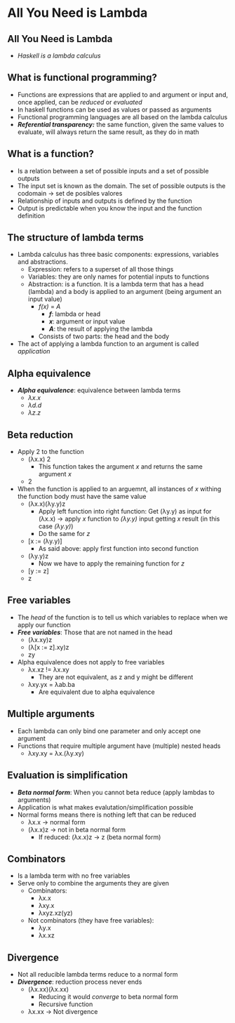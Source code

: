 # All You Need is Lambda

## All You Need is Lambda
* _Haskell is a lambda calculus_

## What is functional programming?
* Functions are expressions that are applied to and argument or input and, once applied, can be _reduced_ or _evaluated_
* In haskell functions can be used as values or passed as arguments
* Functional programming languages are all based on the lambda calculus
* **_Referential transparency:_** the same function, given the same values to evaluate, will always return the same result, as they do in math

## What is a function?
* Is a relation between a set of possible inputs and a set of possible outputs
* The input set is known as the domain. The set of possible outputs is the codomain &rarr; set de posibles valores
* Relationship of inputs and outputs is defined by the function
* Output is predictable when you know the input and the function definition

## The structure of lambda terms
* Lambda calculus has three basic components: expressions, variables and abstractions.
    * Expression: refers to a superset of all those things
    * Variables: they are only names for potential inputs to functions
    * Abstraction: is a function. It is a lambda term that has a head (lambda) and a body is applied to an argument (being argument an input value)
        * _f(x)_ = _A_
            * **_f_**: lambda or head
            * **_x_**: argument or input value
            * **_A_**: the result of applying the lambda
        * Consists of two parts: the head and the body
* The act of applying a lambda function to an argument is called _application_

## Alpha equivalence
* **_Alpha equivalence_**: equivalence between lambda terms
    * _λx.x_
    * _λd.d_
    * _λz.z_

## Beta reduction
* Apply 2 to the function
    * (λx.x) 2
        * This function takes the argument _x_ and returns the same argument _x_
    * 2
* When the function is applied to an arguemnt, all instances of _x_ withing the function body must have the same value
    * (λx.x)(λy.y)z
        * Apply left function into right function: Get (λy.y) as input for (λx.x) &rarr; apply _x_ function to _(λy.y)_ input getting _x_ result (in this case _(λy.y)_)
        * Do the same for _z_
    * [x := (λy.y)]
        * As said above: apply first function into second function
    * (λy.y)z
        * Now we have to apply the remaining function for _z_
    * [y := z]
    * z

## Free variables
* The _head_ of the function is to tell us which variables to replace when we apply our function
* **_Free variables_**: Those that are not named in the head
    * (λx.xy)z
    * (λ[x := z].xy)z
    * zy
* Alpha equivalence does not apply to free variables
    * λx.xz != λx.xy
        * They are not equivalent, as z and y might be different
    * λxy.yx = λab.ba
        * Are equivalent due to alpha equivalence

## Multiple arguments
* Each lambda can only bind one parameter and only accept one argument
* Functions that require multiple argument have (multiple) nested heads
    * λxy.xy = λx.(λy.xy)

## Evaluation is simplification
* **_Beta normal form_**: When you cannot beta reduce (apply lambdas to arguments)
* Application is what makes evalutation/simplification possible
* Normal forms means there is nothing left that can be reduced
    * λx.x &rarr; normal form
    * (λx.x)z &rarr; not in beta normal form
        * If reduced: (λx.x)z &rarr; z (beta normal form)

## Combinators
* Is a lambda term with no free variables
* Serve only to combine the arguments they are given
    * Combinators:
        * λx.x
        * λxy.x
        * λxyz.xz(yz)
    * Not combinators (they have free variables):
        * λy.x
        * λx.xz

## Divergence
* Not all reducible lambda terms reduce to a normal form
* **_Divergence_**: reduction process never ends
    * (λx.xx)(λx.xx)
        * Reducing it would _converge_ to beta normal form
        * Recursive function
    * λx.xx &rarr; Not divergence
